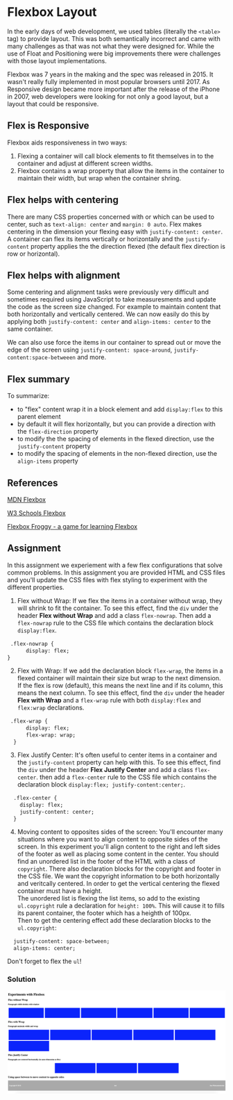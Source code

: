 # Flexbox Layout

In the early days of web development, we used tables (literally the `<table>` tag) to provide layout.  This was both semantically incorrect and came with many challenges as that was not what they were designed for.
While the use of Float and Positioning were big improvements there were challenges with those layout implementations.    

Flexbox was 7 years in the making and the spec was released in 2015.  It wasn't really fully implemented in most popular browsers until 2017. As Responsive design became more important after the release of the iPhone in 2007, web developers were looking for not only a good layout, but a layout that could be responsive.  

## Flex is Responsive
Flexbox aids responsiveness in two ways:
1. Flexing a container will call block elements to fit themselves in to the container and adjust at different screen widths.  
2. Flexbox contains a wrap property that allow the items in the container to maintain their width, but wrap when the container shring.  

## Flex helps with centering  
There are many CSS properties concerned with or which can be used to center, such as `text-align: center` and `margin: 0 auto`.  Flex makes centering in the dimension your flexing easy with `justify-content: center`.  A container can flex its items vertically or horizontally and the `justify-content` property applies the the direction flexed (the default flex direction is row or horizontal).

## Flex helps with alignment
Some centering and alignment tasks were previously very difficult and sometimes required using JavaScript to take measuresments and update the code as the screen size changed.  For example to maintain content that both horizontally and vertically centered.  We can now easily do this by applying both `justify-content: center` and `align-items: center` to the same container. 

We can also use force the items in our container to spread out or move the edge of the screen using `justify-content: space-around`, `justify-content:space-betweeen` and more.

## Flex summary
To summarize: 
- to "flex" content wrap it in a block element and add `display:flex` to this parent element
- by default it will flex horizontally, but you can provide a direction with the `flex-direction` property
- to modify the the spacing of elements in the flexed direction, use the `justify-content` property
- to modify the spacing of elements in the non-flexed direction, use the `align-items` property



## References 
[MDN Flexbox](https://developer.mozilla.org/en-US/docs/Learn/CSS/CSS_layout/Flexbox)  

[W3 Schools Flexbox](https://www.w3schools.com/Css/css3_flexbox.asp) 

[Flexbox Froggy - a game for learning Flexbox](https://flexboxfroggy.com/)


## Assignment
In this assignment we experiement with a few flex configurations that solve common problems. In this assignment you are provided HTML and CSS files and you'll update the CSS files with flex styling to experiment with the different properties.   
1. Flex without Wrap: If we flex the items in a container without wrap, they will shrink to fit the container.  To see this effect, find the `div` under the header **Flex without Wrap** and add a class `flex-nowrap`. Then add a `flex-nowrap` rule to the CSS file which contains the declaration block `display:flex`.
```
 .flex-nowrap {
      display: flex;
}
```

2. Flex with Wrap:  If we add the declaration block `flex-wrap`, the items in a flexed container will maintain their size but wrap to the next dimension.  If the flex is row (default), this means the next line and if its column, this means the next column.  To see this effect, find the `div` under the header **Flex with Wrap** and a `flex-wrap` rule with both `display:flex` and `flex:wrap` declarations.
```
 .flex-wrap {
      display: flex;
      flex-wrap: wrap;
  }
```

3. Flex Justify Center: It's often useful to center items in a container and the `justify-content` property can help with this.  To see this effect, find the `div` under the header **Flex Justify Center** and add a class `flex-center`.  then add a `flex-center` rule to the CSS file which contains the declaration block `display:flex; justify-content:center;`. 
```
  .flex-center {
    display: flex;
    justify-content: center;
  }
```

4. Moving content to opposites sides of the screen: You'll encounter many situations where you want to align content to opposite sides of the screen.  In this experiment you'll align content to the right and left sides of the footer as well as placing some content in the center. You should find an unordered list in the footer of the HTML with a class of `copyright`. There also declaration blocks for the copyright and footer in the CSS file. We want the copyright information to be both horizontally and veritcally centered.  In order to get the vertical centering the flexed container must have a height.  
The unordered list is flexing the list items, so add to the existing `ul.copyright` rule a declaration for `height: 100%`.  This will cause it to fills its parent container, the footer which has a heighth of 100px.    
Then to get the centering effect add these declaration blocks to the `ul.copyright`: 
``` 
  justify-content: space-between;
  align-items: center;  
```
Don't forget to flex the `ul`!  

### Solution

![Flexbox Experiments](images/flex-soln.png)